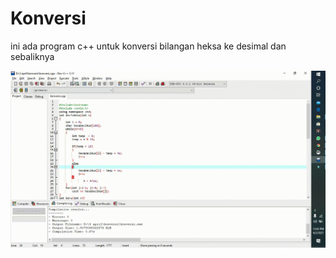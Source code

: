 # Konversi
ini ada program c++ untuk konversi bilangan heksa ke desimal dan sebaliknya

![My Video](https://github.com/Mikael2909/Konversi/blob/master/My%20Video.gif)
